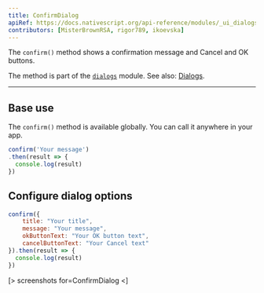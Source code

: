 ```yaml
---
title: ConfirmDialog
apiRef: https://docs.nativescript.org/api-reference/modules/_ui_dialogs_#confirm
contributors: [MisterBrownRSA, rigor789, ikoevska]
---
```


The `confirm()` method shows a confirmation message and Cancel and OK buttons.

The method is part of the [`dialogs`](https://docs.nativescript.org/api-reference/modules/_ui_dialogs_) module. See also: [Dialogs](https://docs.nativescript.org/ui/dialogs).

---

## Base use

The `confirm()` method is available globally. You can call it anywhere in your app.

```javascript
confirm('Your message')
.then(result => {
  console.log(result)
})
```

## Configure dialog options

```javascript
confirm({
    title: "Your title",
    message: "Your message",
    okButtonText: "Your OK button text",
    cancelButtonText: "Your Cancel text"
}).then(result => {
  console.log(result)
})
```

[> screenshots for=ConfirmDialog <]